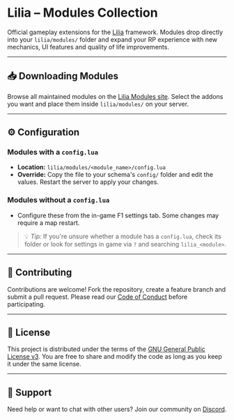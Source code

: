 # Lilia – Modules Collection

Official gameplay extensions for the [Lilia](https://github.com/LiliaFramework/Lilia) framework. Modules drop directly into your `lilia/modules/` folder and expand your RP experience with new mechanics, UI features and quality of life improvements.

---

## 📥 Downloading Modules

Browse all maintained modules on the [Lilia Modules site](https://liliaframework.github.io/Modules/). Select the addons you want and place them inside `lilia/modules/` on your server.

---

## ⚙️ Configuration

### Modules with a `config.lua`
- **Location:** `lilia/modules/<module_name>/config.lua`
- **Override:** Copy the file to your schema's `config/` folder and edit the values. Restart the server to apply your changes.

### Modules without a `config.lua`
- Configure these from the in-game F1 settings tab. Some changes may require a map restart.

> 💡 *Tip:* If you're unsure whether a module has a `config.lua`, check its folder or look for settings in game via `?` and searching `lilia_<module>`.

---

## 🤝 Contributing

Contributions are welcome! Fork the repository, create a feature branch and submit a pull request. Please read our [Code of Conduct](Code_Of_Conduct.md) before participating.

---

## 📝 License

This project is distributed under the terms of the [GNU General Public License v3](License). You are free to share and modify the code as long as you keep it under the same license.

---

## 💬 Support

Need help or want to chat with other users? Join our community on [Discord](https://discord.gg/52MSnh39vw).


